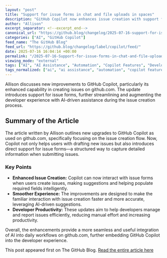 ```yaml
---
layout: "post"
title: "Support for issue forms in chat and file uploads in spaces"
description: "GitHub Copilot now enhances issue creation with support for issue forms and improved user experiences on github.com."
author: "Allison"
excerpt_separator: <!--excerpt_end-->
canonical_url: "https://github.blog/changelog/2025-07-16-support-for-issue-forms-in-chat-and-file-uploads-in-spaces"
categories: ["AI", "GitHub Copilot"]
feed_name: "The GitHub Blog"
feed_url: "https://github.blog/changelog/label/copilot/feed/"
date: 2025-07-16 16:04:14 +00:00
permalink: "/2025-07-16-Support-for-issue-forms-in-chat-and-file-uploads-in-spaces.html"
viewing_mode: "external"
tags: ["AI", "AI Assistance", "Automation", "Copilot Features", "Developer Tools", "GitHub", "GitHub Copilot", "Github.com", "Issue Creation", "Issue Forms", "News", "Productivity"]
tags_normalized: ["ai", "ai assistance", "automation", "copilot features", "developer tools", "github", "github copilot", "github dot com", "issue creation", "issue forms", "news", "productivity"]
---
```


Allison discusses new improvements to GitHub Copilot, particularly its enhanced capability in creating issues on github.com. The update introduces support for issue forms, further streamlining and augmenting the developer experience with AI-driven assistance during the issue creation process.<!--excerpt_end-->

## Summary of the Article

The article written by Allison outlines new upgrades to GitHub Copilot as used on github.com, specifically focusing on the issue creation flow. Now, Copilot not only helps users with drafting new issues but also introduces direct support for issue forms—a structured way to capture detailed information when submitting issues.

### Key Points

- **Enhanced Issue Creation:** Copilot can now interact with issue forms when users create issues, making suggestions and helping populate required fields intelligently.
- **Smoother Experience:** The improvements are designed to make the familiar interaction with issue creation faster and more accurate, leveraging AI-driven suggestions.
- **Developer Productivity:** These updates aim to help developers manage and report issues efficiently, reducing manual effort and increasing productivity.

Overall, the enhancements provide a more seamless and useful integration of AI into daily workflows on github.com, further embedding GitHub Copilot into the developer experience.

This post appeared first on The GitHub Blog. [Read the entire article here](https://github.blog/changelog/2025-07-16-support-for-issue-forms-in-chat-and-file-uploads-in-spaces)
